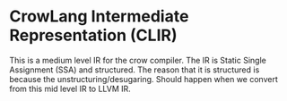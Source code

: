 CrowLang Intermediate Representation (CLIR)
===========================================
This is a medium level IR for the crow compiler.
The IR is Static Single Assignment (SSA) and structured.
The reason that it is structured is because the unstructuring/desugaring.
Should happen when we convert from this mid level IR to LLVM IR.
